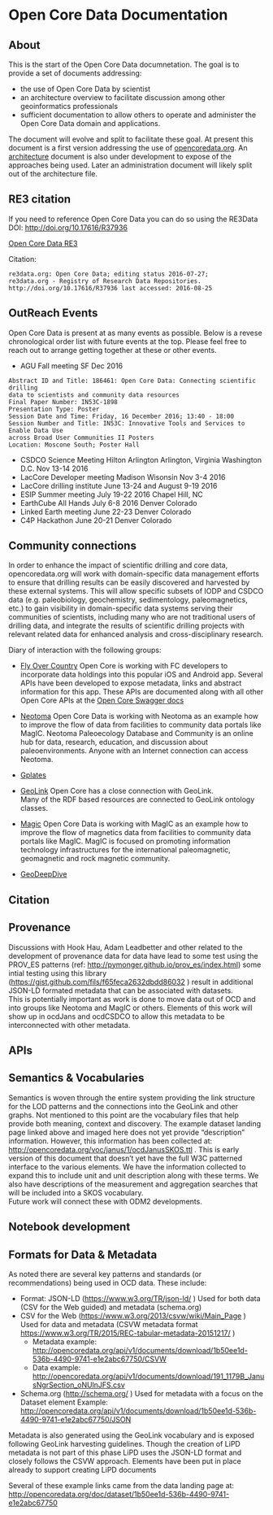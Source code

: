 # Open Core Data Documentation 

## About

This is the start of the Open Core Data documnetation.   The goal is to provide a 
set of documents addressing:

* the use of Open Core Data by scientist
* an architecture overview to facilitate discussion among other geoinformatics professionals
* sufficient documentation to allow others to operate and administer the Open Core Data domain and applications. 

The document will evolve and split to facilitate these goal.  At present this document is a first version 
addressing the use of [opencoredata.org](http://opencoredata.org).  An [architecture](./Architecture.md) document 
is also under development to expose of the approaches being used.  Later an administration document will likely
split out of the architecture file. 


## RE3 citation
If you need to reference Open Core Data you can do so using the 
RE3Data DOI: http://doi.org/10.17616/R37936 

[Open Core Data RE3](http://service.re3data.org/repository/r3d100012071)

Citation:

```
re3data.org: Open Core Data; editing status 2016-07-27; 
re3data.org - Registry of Research Data Repositories. 
http://doi.org/10.17616/R37936 last accessed: 2016-08-25
```


## OutReach Events
Open Core Data is present at as many events as possible.  Below is a revese chronological order list with
future events at the top.  Please feel free to reach out to arrange getting together at these or other 
events. 

* AGU Fall meeting SF Dec 2016 
```
Abstract ID and Title: 186461: Open Core Data: Connecting scientific drilling 
data to scientists and community data resources 
Final Paper Number: IN53C-1898 
Presentation Type: Poster 
Session Date and Time: Friday, 16 December 2016; 13:40 - 18:00 
Session Number and Title: IN53C: Innovative Tools and Services to Enable Data Use 
across Broad User Communities II Posters 
Location: Moscone South; Poster Hall
```
* CSDCO Science Meeting Hilton Arlington Arlington, Virginia Washington D.C. Nov 13-14 2016
* LacCore Developer meeting Madison Wisonsin  Nov 3-4 2016 
* LacCore drilling institute June 13-24 and August 9-19 2016
* ESIP Summer meeting July 19-22 2016 Chapel Hill, NC
* EarthCube All Hands  July 6-8 2016 Denver Colorado
* Linked Earth meeting June 22-23 Denver Colorado
* C4P Hackathon  June 20-21 Denver Colorado

## Community connections

In order to enhance the impact of scientific drilling and core data, opencoredata.org 
will work with domain-specific data management efforts to ensure that drilling results
can be easily discovered and harvested by these external systems. This will allow 
specific subsets of IODP and CSDCO data (e.g. paleobiology, geochemistry, sedimentology, 
paleomagnetics, etc.) to gain visibility in domain-specific data systems serving 
their communities of scientists, including many who are not traditional users of 
drilling data, and integrate the results of scientific drilling projects with relevant 
related data for enhanced analysis and cross-disciplinary research.

Diary of interaction with the following groups:

* [Fly Over Country](http://fc.umn.edu/)  Open Core is working with FC developers to 
incorporate data holdings into this popular iOS and Android app.  Several APIs have 
been developed to expose metadata, links and abstract information for this app.  These 
APIs are documented along with all other Open Core APIs at the
[Open Core Swagger docs](http://opencoredata.org/common/swagger-ui/)

* [Neotoma](http://neotomadb.org/)  Open Core Data is working with Neotoma as an example how 
to improve the flow of data from facilities to community data portals like MagIC. 
Neotoma Paleoecology Database and Community is an online hub for data, research, education, 
and discussion about paleoenvironments. Anyone with an Internet connection can access Neotoma.

* [Gplates](http://portal.gplates.org/)


* [GeoLink](http://www.geolink.org/)  Open Core has a close connection with GeoLink.  
Many of the RDF based resources are connected to GeoLink ontology classes.

* [Magic](https://earthref.org/MagIC/)  Open Core Data is working with MagIC as an example 
how to improve the flow of magnetics data from facilities to community data portals like 
MagIC. MagIC is focused on promoting information technology infrastructures for the 
international paleomagnetic, geomagnetic and rock magnetic community.

* [GeoDeepDive](https://geodeepdive.org/)

## Citation

## Provenance 
Discussions with Hook Hau, Adam Leadbetter and other related to the 
development of provenance data for data have lead to some test using 
the PROV_ES patterns (ref: http://pymonger.github.io/prov_es/index.html) 
some intial testing using this library (https://gist.github.com/fils/f65feca2632dbdd86032 ) 
result in additional JSON-LD formated metadata that can be associated with datasets.  
This is potentially important as work is done to move data out of OCD and
 into groups like Neotoma and MagIC or others.   Elements of this work will 
 show up in ocdJans and ocdCSDCO to allow this metadata to be interconnected 
 with other metadata.  

## APIs

## Semantics & Vocabularies

Semantics is woven through the entire system providing the link structure for the 
LOD patterns and the connections into the GeoLink and other graphs.
Not mentioned to this point are the vocabulary files that help 
provide both meaning, context and discovery.  The example dataset 
landing page linked above and imaged here does not yet provide 
“description” information.  However, this information has been collected 
at: http://opencoredata.org/voc/janus/1/ocdJanusSKOS.ttl .  This is early 
version of this document that doesn’t yet have the full W3C patterned 
interface to the various elements. 
We have the information collected to expand this to include unit and unit 
description along with these terms.  We also have descriptions of the 
measurement and aggregation searches that will be included into a SKOS vocabulary.  
Future work will connect these with ODM2 developments. 


## Notebook development

## Formats for Data & Metadata

As noted there are several key patterns and standards (or recommendations) being used in OCD data. 
These include:
* Format: JSON-LD  (https://www.w3.org/TR/json-ld/ )
Used for both data (CSV for the Web guided) and metadata (schema.org)
* CSV for the Web (https://www.w3.org/2013/csvw/wiki/Main_Page )
Used for data and metadata (CSVW metadata format https://www.w3.org/TR/2015/REC-tabular-metadata-20151217/ )
    * Metadata example: http://opencoredata.org/api/v1/documents/download/1b50ee1d-536b-4490-9741-e1e2abc67750/CSVW 
    * Data example:  http://opencoredata.org/api/v1/documents/download/191_1179B_JanusNgrSection_oNUlnJFS.csv 
* Schema.org (http://schema.org/ ) 
Used for metadata with a focus on the Dataset element
Example:  http://opencoredata.org/api/v1/documents/download/1b50ee1d-536b-4490-9741-e1e2abc67750/JSON 


Metadata is also generated using the GeoLink vocabulary and is exposed following GeoLink 
harvesting guidelines.  Though the creation of LiPD metadata is not part of this phase LiPD 
uses the JSON-LD format and closely follows the CSVW approach.  Elements have been put 
in place already to support creating LiPD documents 

Several of these example links came from the data landing page at:  
http://opencoredata.org/doc/dataset/1b50ee1d-536b-4490-9741-e1e2abc67750 

